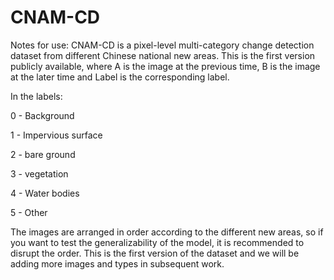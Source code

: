 # CNAM-CD
Notes for use:
CNAM-CD is a pixel-level multi-category change detection dataset from different Chinese national new areas. This is the first version publicly available, where A is the image at the previous time, B is the image at the later time and Label is the corresponding label.

In the labels:

0 - Background

1 - Impervious surface

2 - bare ground

3 - vegetation 

4 - Water bodies

5 - Other

The images are arranged in order according to the different new areas, so if you want to test the generalizability of the model, it is recommended to disrupt the order. This is the first version of the dataset and we will be adding more images and types in subsequent work.
